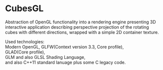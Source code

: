 # CubesGL
Abstraction of OpenGL functionality into a rendering engine presenting 3D	interactive	application	describing perspective	projection	of	the	rotating	cubes	with	different	directions,	wrapped	with	a	simple
2D	container	texture.	

Used technologies:	
Modern	OpenGL,	GLFW(Context	version	3.3,	Core	profile),	
GLAD(Core	profile),	
GLM	and	also	GLSL	Shading Language,	
and	also	C++11	standard	lanuage	plus	some	C	legacy	code.

